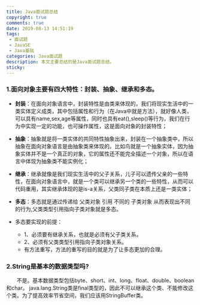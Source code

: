 ```yaml
---
title: Java面试题总结
copyright: true
comments: true
date: 2019-08-13 14:51:19
tags:
 - 面试题
 - JavaSE
 - Java基础
categories: Java面试题
description: 本文主要总结的是Java面试题总结。
sticky:
---
```

### 1.面向对象主要有四大特性：封装、抽象、继承和多态。

 - **封装**：在面向对象语言中，封装特性是由类来体现的，我们将现实生活中的一类实体定义成类，其中包括属性和行为（在Java中就是方法），就好像人类，可以具有name,sex,age等属性，同时也具有eat(),sleep()等行为，我们在行为中实现一定的功能，也可操作属性，这是面向对象的封装特性；

 - **抽象**：抽象就是将一类实体的共同特性抽象出来，封装在一个抽象类中，所以抽象在面向对象语言是由抽象类来体现的。比如鸟就是一个抽象实体，因为抽象实体并不是一个真正的对象，它的属性还不能完全描述一个对象，所以在语言中体现为抽象类不能实例化；

 - **继承**：继承就像是我们现实生活中的父子关系，儿子可以遗传父亲的一些特性，在面向对象语言中，就是一个类可以继承另一个类的一些特性，从而可以代码重用，其实继承体现的是is-a关系，父类同子类在本质上还是一类实体；

 - **多态**：多态就是通过传递给 父类对象 引用 不同的 子类对象 从而表现出不同的行为,父类类型引用指向子类对象就是多态。
  - 多态要实现的前提：
    - 1、必须要有继承关系，也就是必须有父子类关系。
    - 2、必须有父类类型引用指向子类对象关系。
    - 有方法重写，方法的重写的目的就是为了让多态更加的合理。

### 2.String是基本的数据类型吗?
&emsp;&emsp;不是。基本数据类型包括byte、short、int、long、float、double、boolean和char。
java.lang.String类是final类型的，因此不可以继承这个类、不能修改这个类。为了提高效率节省空间，我们应该用StringBuffer类。


